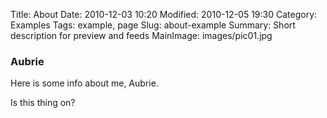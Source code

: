Title: About
Date: 2010-12-03 10:20
Modified: 2010-12-05 19:30
Category: Examples
Tags: example, page
Slug: about-example
Summary: Short description for preview and feeds
MainImage: images/pic01.jpg

### Aubrie

Here is some info about me, Aubrie.

Is this thing on?